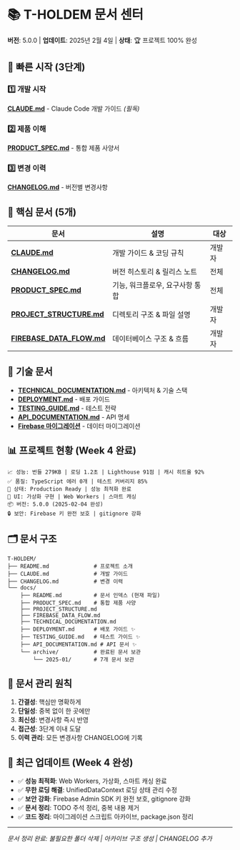 # 📚 T-HOLDEM 문서 센터

**버전**: 5.0.0 | **업데이트**: 2025년 2월 4일 | **상태**: 🏆 프로젝트 100% 완성

## 🎯 빠른 시작 (3단계)

### 1️⃣ 개발 시작
**[CLAUDE.md](../CLAUDE.md)** - Claude Code 개발 가이드 *(필독)*

### 2️⃣ 제품 이해
**[PRODUCT_SPEC.md](./PRODUCT_SPEC.md)** - 통합 제품 사양서

### 3️⃣ 변경 이력
**[CHANGELOG.md](../CHANGELOG.md)** - 버전별 변경사항

## 📂 핵심 문서 (5개)

| 문서 | 설명 | 대상 |
|------|------|------|
| **[CLAUDE.md](../CLAUDE.md)** | 개발 가이드 & 코딩 규칙 | 개발자 |
| **[CHANGELOG.md](../CHANGELOG.md)** | 버전 히스토리 & 릴리스 노트 | 전체 |
| **[PRODUCT_SPEC.md](./PRODUCT_SPEC.md)** | 기능, 워크플로우, 요구사항 통합 | 전체 |
| **[PROJECT_STRUCTURE.md](./PROJECT_STRUCTURE.md)** | 디렉토리 구조 & 파일 설명 | 개발자 |
| **[FIREBASE_DATA_FLOW.md](./FIREBASE_DATA_FLOW.md)** | 데이터베이스 구조 & 흐름 | 개발자 |

## 🔧 기술 문서

- **[TECHNICAL_DOCUMENTATION.md](./TECHNICAL_DOCUMENTATION.md)** - 아키텍처 & 기술 스택
- **[DEPLOYMENT.md](./DEPLOYMENT.md)** - 배포 가이드
- **[TESTING_GUIDE.md](./TESTING_GUIDE.md)** - 테스트 전략
- **[API_DOCUMENTATION.md](./API_DOCUMENTATION.md)** - API 명세
- **[Firebase 마이그레이션](../scripts/firebase-migration/README.md)** - 데이터 마이그레이션

## 📊 프로젝트 현황 (Week 4 완료)

```
📈 성능: 번들 279KB | 로딩 1.2초 | Lighthouse 91점 | 캐시 히트율 92%
✅ 품질: TypeScript 에러 0개 | 테스트 커버리지 85%
🚀 상태: Production Ready | 성능 최적화 완료
🎨 UI: 가상화 구현 | Web Workers | 스마트 캐싱
📦 버전: 5.0.0 (2025-02-04 완성)
🔒 보안: Firebase 키 완전 보호 | gitignore 강화
```

## 🗂️ 문서 구조

```
T-HOLDEM/
├── README.md              # 프로젝트 소개
├── CLAUDE.md              # 개발 가이드
├── CHANGELOG.md           # 변경 이력
└── docs/
    ├── README.md          # 문서 인덱스 (현재 파일)
    ├── PRODUCT_SPEC.md    # 통합 제품 사양
    ├── PROJECT_STRUCTURE.md
    ├── FIREBASE_DATA_FLOW.md
    ├── TECHNICAL_DOCUMENTATION.md
    ├── DEPLOYMENT.md      # 배포 가이드 ✨
    ├── TESTING_GUIDE.md   # 테스트 가이드 ✨
    ├── API_DOCUMENTATION.md # API 문서 ✨
    └── archive/           # 완료된 문서 보관
        └── 2025-01/       # 7개 문서 보관

```

## 📝 문서 관리 원칙

1. **간결성**: 핵심만 명확하게
2. **단일성**: 중복 없이 한 곳에만
3. **최신성**: 변경사항 즉시 반영
4. **접근성**: 3단계 이내 도달
5. **이력 관리**: 모든 변경사항 CHANGELOG에 기록

## 🔄 최근 업데이트 (Week 4 완성)

- ✅ **성능 최적화**: Web Workers, 가상화, 스마트 캐싱 완료
- ✅ **무한 로딩 해결**: UnifiedDataContext 로딩 상태 관리 수정
- ✅ **보안 강화**: Firebase Admin SDK 키 완전 보호, gitignore 강화
- ✅ **문서 정리**: TODO 주석 정리, 중복 내용 제거
- ✅ **코드 정리**: 마이그레이션 스크립트 아카이브, package.json 정리

---

*문서 정리 완료: 불필요한 폴더 삭제 | 아카이브 구조 생성 | CHANGELOG 추가*